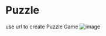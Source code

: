 # Puzzle

use url to create Puzzle Game
![image](https://lh3.googleusercontent.com/PkZMuHwIr1VHwRtGew_cmmTggn-lUnULt45va6gJKo39DXSS-9Urnm138jHZefHMk5LCFH_gO4Urcd_d3nATcreqTyS3ZhLUylr37sZtYFLH18eEGPDmKK5NbSuJWfdBmSb9mimaikX0uWBPhwN9xd7sqGYhA1N0Frlp6N_HT5enJ9n0PQV0pttb5siwhlkVPGHGvDsdNtMi0DOXNarBVzOcPcr30jd07urUArdlZE78nw-2-5mJWrfj952Bpa-zNDrWRIQcCURM_f4msv1lrfWk2SjczuMmL54cNen_hlzKGhc_XrUc0_8znN0SBMFM9QvjEOx2dzk4biwZi8PuUijoequgXJt35NxYqNtwr2CHmZO1xmm04cmEbplXwk9ZyFu8LFlWDJs3w5hEtY8767udKp-8sCsihlmhhYznau6qgtBcFbDTfEwH41hJyBJDc0hrk9n36so5ou4xqlm09mm-9VYxEaYRjl6wMdciYJ4-fsXAuZ5fK2H_z2g9eTe1xQ35ecdYxsGemsvpNFZiigDu3-3k4XhfILDt2UaSRrYcxq2KmYvvaicPSAswE-WRGA2S-3P7oca6P410SRBPRGjqwe_FlU94_HjFnDaR-UasFbloKevlij-vaT9vQC4C3yi0gPix9i8B6rRKmLbGhdQJrfuShws-CQ=w884-h453-no)
